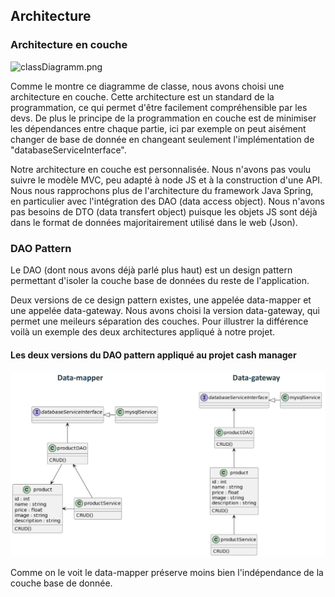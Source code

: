## Architecture

### Architecture en couche

![classDiagramm.png](img%2FclassDiagramm.png)

Comme le montre ce diagramme de classe, nous avons choisi une architecture en couche.
Cette architecture est un standard de la programmation, ce qui permet d'être facilement compréhensible par les devs.
De plus le principe de la programmation en couche est de minimiser les dépendances entre chaque partie, ici par exemple on peut aisément changer de base de donnée en changeant seulement l'implémentation de "databaseServiceInterface".

Notre architecture en couche est personnalisée.
Nous n'avons pas voulu suivre le modèle MVC, peu adapté à node JS et à la construction d'une API.
Nous nous rapprochons plus de l'architecture du framework Java Spring, en particulier avec l'intégration des DAO (data access object).
Nous n'avons pas besoins de DTO (data transfert object) puisque les objets JS sont déjà dans le format de données majoritairement utilisé dans le web (Json).

### DAO Pattern

Le DAO (dont nous avons déjà parlé plus haut) est un design pattern permettant d'isoler la couche base de données du reste de l'application.


Deux versions de ce design pattern existes, une appelée data-mapper et une appelée data-gateway.
Nous avons choisi la version data-gateway, qui permet une meileurs séparation des couches.
Pour illustrer la différence voilà un exemple des deux architectures appliqué à notre projet.

#### Les deux versions du DAO pattern appliqué au projet cash manager

![DAO-pattern-diagram.png](img%2FDAO-pattern-diagram.png)

Comme on le voit le data-mapper préserve moins bien l'indépendance de la couche base de donnée.
